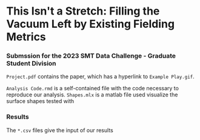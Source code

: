 # This Isn't a Stretch: Filling the Vacuum Left by Existing Fielding Metrics

### Submssion for the 2023 SMT Data Challenge - Graduate Student Division

`Project.pdf` contains the paper, which has a hyperlink to `Example Play.gif`.

`Analysis Code.rmd` is a self-contained file with the code necessary to reproduce our analysis.
`Shapes.mlx` is a matlab file used visualize the surface shapes tested with 

### Results

The `*.csv` files give the input of our results
